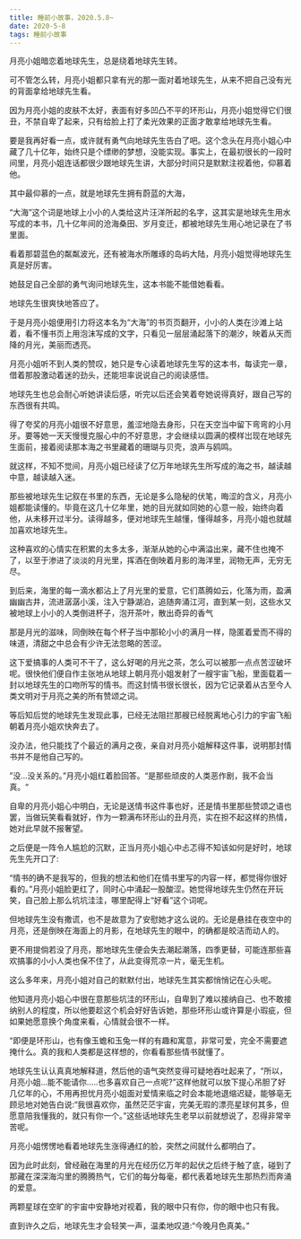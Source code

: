 ```yaml
---
title: 睡前小故事，2020.5.8~
date: 2020-5-8
tags: 睡前小故事
---
```


月亮小姐暗恋着地球先生，总是绕着地球先生转。

可不管怎么转，月亮小姐都只拿有光的那一面对着地球先生，从来不把自己没有光的背面拿给地球先生看。<!-- more -->

因为月亮小姐的皮肤不太好，表面有好多凹凸不平的环形山，月亮小姐觉得它们很丑，不禁自卑了起来，只有给脸上打了柔光效果的正面才敢拿给地球先生看。

要是我再好看一点，或许就有勇气向地球先生告白了吧。这个念头在月亮小姐心中藏了几十亿年，始终只是个缥缈的梦想，没能实现。事实上，在最初很长的一段时间里，月亮小姐连话都很少跟地球先生讲，大部分时间只是默默注视着他，仰慕着他。



其中最仰慕的一点，就是地球先生拥有蔚蓝的大海，

“大海”这个词是地球上小小的人类给这片汪洋所起的名字，这其实是地球先生用水写成的本书，几十亿年间的沧海桑田、岁月变迁，都被地球先生用心地记录在了书里面。

看着那碧蓝色的粼粼波光，还有被海水所雕琢的岛屿大陆，月亮小姐觉得地球先生真是好厉害。

她鼓足自己全部的勇气询问地球先生，这本书能不能借她看看。

地球先生很爽快地答应了。

于是月亮小姐便用引力将这本名为“大海”的书页页翻开，小小的人类在沙滩上站着，看不懂书页上用泡沫写成的文字，只看见一层层涌起落下的潮汐，映着从天而降的月光，美丽而透亮。


月亮小姐听不到人类的赞叹，她只是专心读着地球先生写的这本书，每读完一章，借着那股激动着迷的劲头，还能坦率说说自己的阅读感悟。

地球先生也总会耐心听她讲读后感，听完以后还会笑着夸她说得真好，跟自己写的东西很有共鸣。

得了夸奖的月亮小姐很不好意思，羞涩地隐去身形，只在天空当中留下弯弯的小月牙。要等她一天天慢慢克服心中的不好意思，才会继续以圆满的模样岀现在地球先生面前，接着阅读那本海之书里藏着的珊瑚与贝壳，浪声与鸥鸣。

就这样，不知不觉间，月亮小姐已经读了亿万年地球先生所写成的海之书，越读越中意，越读越入迷。


那些被地球先生记叙在书里的东西，无论是多么隐秘的伏笔，晦涩的含义，月亮小姐都能读懂的。毕竟在这几十亿年里，她的目光就如同她的心意一般，始终向着他，从未移开过半分。读得越多，便对地球先生越懂，懂得越多，月亮小姐也就越加喜欢地球先生。

这种喜欢的心情实在积累的太多太多，渐渐从她的心中满溢出来，藏不住也掩不了，以至于渗进了淡淡的月光里，挥酒在倒映着月影的海洋里，润物无声，无穷无尽。

到后来，海里的每一滴水都沾上了月光里的爱意，它们蒸腾如云，化落为雨，盈满幽幽古井，流进潺潺小溪，注入宁静湖泊，追随奔涌江河，直到某一刻，这些水又被地球上小小的人类倒进杯子，泡开茶叶，散出奇异的香气


那是月光的滋味，同倒映在每个杯子当中那轮小小的满月一样，隐匿着爱而不得的味道，清甜之中总会有少许无法忽略的苦涩。

这下爱搞事的人类可不干了，这么好喝的月光之茶，怎么可以被那一点点苦涩破坏呢。很快他们便自作主张地从地球上朝月亮小姐发射了一艘宇宙飞船，里面载着一封以地球先生的口吻所写的情书。而这封情书很长很长，因为它记录着从古至今人类文明对于月亮之美的所有赞颂之词。

等后知后觉的地球先生发现此事，已经无法阻拦那艘已经脱离地心引力的宇宙飞船朝着月亮小姐欢快奔去了。

没办法，他只能找了个最近的满月之夜，亲自对月亮小姐解释这件事，说明那封情书并不是他自己写的。


”没...没关系的。”月亮小姐红着脸回答。“是那些顽皮的人类恶作剧，我不会当真。“

自卑的月亮小姐心中明白，无论是送情书这件事也好，还是情书里那些赞颂之语也罢，当做玩笑看看就好，作为一颗满布环形山的丑月亮，实在担不起这样的热情，她对此早就不报奢望。

之后便是一阵令人尴尬的沉默，正当月亮小姐心中忐忑得不知该如何是好时，地球先生先开口了:

“情书的确不是我写的，但我的想法和他们在情书里写的内容一样，都觉得你很好看的。”月亮小姐脸更红了，同时心中涌起一股酸涩。她觉得地球先生仍然在开玩笑，自己脸上那么坑坑洼洼，哪里配得上“好看”这个词呢。


但地球先生没有撒谎，也不是故意为了安慰她才这么说的。无论是悬挂在夜空中的月亮，还是倒映在海面上的月影，在地球先生的眼中，的确都是皎洁而动人的。

更不用提倘若没了月亮，那地球先生便会失去潮起潮落，四季更替，可能连那些喜欢搞事的小小人类也保不住了，从此变得荒凉一片，毫无生机。

这么多年来，月亮小姐对自己的默默付出，地球先生其实都悄悄记在心头呢。

他知道月亮小姐心中很在意那些坑洼的环形山，自卑到了难以接纳自己、也不敢接纳别人的程度，所以他要趁这个机会好好告诉她，那些环形山或许算是小瑕疵，但如果她愿意换个角度来看，心情就会很不一样。


“即便是环形山，也有像玉蟾和玉兔一样的有趣和寓意，非常可爱，完全不需要遮掩什么。真的我和人类都是这样想的，你看看那些情书就懂了。

地球先生认认真真地解释道，然后他的语气突然变得可疑地吞吐起来了，“所以，月亮小姐...能不能请你.….也多喜欢自己一点呢?”这样他就可以放下提心吊胆了好几亿年的心，不用再担忧月亮小姐面对爱情来临之时会本能地退缩迟疑，能够亳无顾忌地对她告白说:“我很喜欢你，虽然茫茫宇宙，完美无瑕的漂亮星球何其多，但愿意陪我懂我的，就只有你一个。”这些话地球先生老早以前就想说了，忍得非常辛苦呢。


月亮小姐愣愣地看着地球先生涨得通红的脸，突然之间就什么都明白了。

因为此时此刻，曾经融在海里的月光在经历亿万年的起伏之后终于触了底，碰到了那藏在深深海沟里的腾腾热气，它们的每分每毫，都代表着地球先生那热烈而奔涌的爱意。

两颗星球在空旷的宇宙中安静地对视着，我的眼中只有你，你的眼中也只有我。

直到许久之后，地球先生才会轻笑一声，温柔地叹道:“今晚月色真美。”